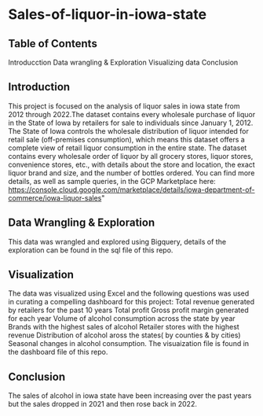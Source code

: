 # Sales-of-liquor-in-iowa-state

## Table of Contents
   Introducction
   Data wrangling & Exploration
   Visualizing data
   Conclusion
   
## Introduction
This project is focused on the analysis of liquor sales in iowa state from 2012 through 2022.The dataset contains every wholesale purchase of liquor in the State of Iowa by retailers for sale to individuals since January 1, 2012. The State of Iowa controls the wholesale distribution of liquor intended for retail sale (off-premises consumption), which means this dataset offers a complete view of retail liquor consumption in the entire state. The dataset contains every wholesale order of liquor by all grocery stores, liquor stores, convenience stores, etc., with details about the store and location, the exact liquor brand and size, and the number of bottles ordered.
You can find more details, as well as sample queries, in the GCP Marketplace here: https://console.cloud.google.com/marketplace/details/iowa-department-of-commerce/iowa-liquor-sales"

## Data Wrangling & Exploration
This data was wrangled and explored using Bigquery, details of the exploration can be found in the sql file of this repo.

## Visualization
The data was visualized using Excel and the following questions was used in curating a compelling dashboard for this project:
     Total revenue generated by retailers for the past 10 years
     Total profit
     Gross profit margin generated for each year
     Volume of alcohol consumption across the state by year
     Brands with the highest sales of alcohol
     Retailer stores with the highest revenue
     Distribution of alcohol aross the states( by counties & by cities)
     Seasonal changes in alcohol consumption.
 The visuaization file is found in the dashboard file of this repo.
 
 ## Conclusion
 The sales of alcohol in iowa state have been increasing over the past years but the sales dropped in 2021 and then rose back in 2022.
     

